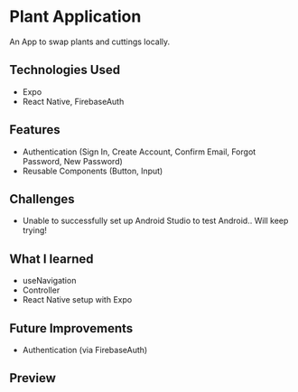 # Plant Application

An App to swap plants and cuttings locally.

## Technologies Used

- Expo
- React Native, FirebaseAuth

## Features

- Authentication (Sign In, Create Account, Confirm Email, Forgot Password, New
  Password)
- Reusable Components (Button, Input)

## Challenges

- Unable to successfully set up Android Studio to test Android.. Will keep
  trying!

## What I learned

- useNavigation
- Controller
- React Native setup with Expo

## Future Improvements

- Authentication (via FirebaseAuth)

## Preview
